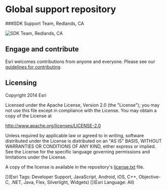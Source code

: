 Global support repository
=========================
###SDK Support Team, Redlands, CA

![SDK Team, Redlands, CA](https://raw.githubusercontent.com/Esri/global-support-repository/master/repository-images/us_redlands_ca_sdk.png?token=2159502__eyJzY29wZSI6IlJhd0Jsb2I6RXNyaS9nbG9iYWwtc3VwcG9ydC1yZXBvc2l0b3J5L21hc3Rlci9yZXBvc2l0b3J5LWltYWdlcy91c19yZWRsYW5kc19jYV9zZGsucG5nIiwiZXhwaXJlcyI6MTQwODEyOTk5MX0%3D--ddc5ad9f2db28f0dc8df28460fd11d2e9eb26c07)


## Engage and contribute

Esri welcomes contributions from anyone and everyone. Please see our [guidelines for contributing](https://github.com/esri/contributing).

## Licensing
Copyright 2014 Esri

Licensed under the Apache License, Version 2.0 (the "License");
you may not use this file except in compliance with the License.
You may obtain a copy of the License at

   http://www.apache.org/licenses/LICENSE-2.0

Unless required by applicable law or agreed to in writing, software
distributed under the License is distributed on an "AS IS" BASIS,
WITHOUT WARRANTIES OR CONDITIONS OF ANY KIND, either express or implied.
See the License for the specific language governing permissions and
limitations under the License.

A copy of the license is available in the repository's [license.txt](/license.txt) file.


[](Esri Tags: Developer Support, JavaScript, Android, iOS, C++, Objective-C, .NET, Java, Flex, Silverlight, Widgets)
[](Esri Language: All)
